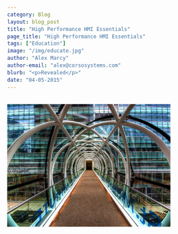 ```yaml
---
category: Blog
layout: blog_post
title: "High Performance HMI Essentials"
page_title: "High Performance HMI Essentials"
tags: ["Education"]
image: "/img/educate.jpg"
author: "Alex Marcy"
author-email: "alex@corsosystems.com"
blurb: "<p>Revealed</p>"
date: "04-05-2015"
---
```





<br/>
<img src="/img/educate.jpg" width="380px"/>
<br/><br/>
